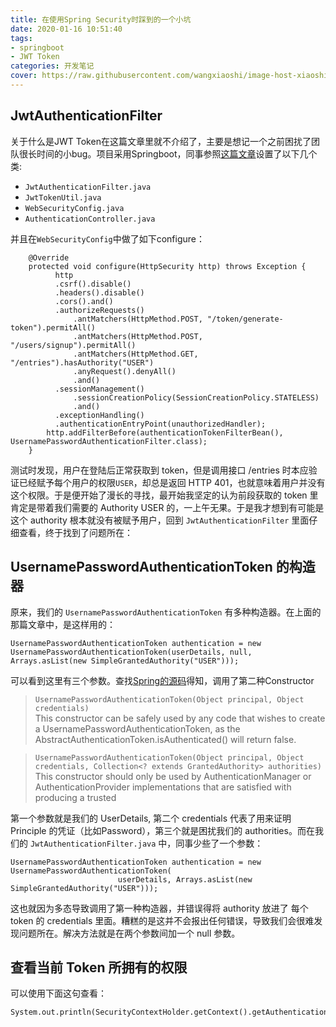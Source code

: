 ```yaml
---
title: 在使用Spring Security时踩到的一个小坑
date: 2020-01-16 10:51:40
tags:
- springboot
- JWT Token
categories: 开发笔记
cover: https://raw.githubusercontent.com/wangxiaoshi/image-host-xiaoshi/master/blog_files/img/spring-boot-security.png
---
```

## JwtAuthenticationFilter
关于什么是JWT Token在这篇文章里就不介绍了，主要是想记一个之前困扰了团队很长时间的小bug。项目采用Springboot，同事参照[这篇文章](https://www.devglan.com/spring-security/spring-boot-jwt-auth)设置了以下几个类: 
- `JwtAuthenticationFilter.java` 
- `JwtTokenUtil.java`
- `WebSecurityConfig.java`
- `AuthenticationController.java`

并且在`WebSecurityConfig`中做了如下configure：
```
    @Override
	protected void configure(HttpSecurity http) throws Exception {
		  http
          .csrf().disable()
          .headers().disable()
          .cors().and()
          .authorizeRequests()
              .antMatchers(HttpMethod.POST, "/token/generate-token").permitAll()
              .antMatchers(HttpMethod.POST, "/users/signup").permitAll()
              .antMatchers(HttpMethod.GET, "/entries").hasAuthority("USER")
              .anyRequest().denyAll()
              .and()
          .sessionManagement()
              .sessionCreationPolicy(SessionCreationPolicy.STATELESS)
              .and()
          .exceptionHandling()
          .authenticationEntryPoint(unauthorizedHandler);
		http.addFilterBefore(authenticationTokenFilterBean(), UsernamePasswordAuthenticationFilter.class);
	}
```

测试时发现，用户在登陆后正常获取到 token，但是调用接口 /entries 时本应验证已经赋予每个用户的权限`USER`，却总是返回 HTTP 401，也就意味着用户并没有这个权限。于是便开始了漫长的寻找，最开始我坚定的认为前段获取的 token 里肯定是带着我们需要的 Authority USER 的，一上午无果。于是我才想到有可能是这个 authority 根本就没有被赋予用户，回到 `JwtAuthenticationFilter` 里面仔细查看，终于找到了问题所在：

## UsernamePasswordAuthenticationToken 的构造器
原来，我们的 `UsernamePasswordAuthenticationToken` 有多种构造器。在上面的那篇文章中，是这样用的：
```
UsernamePasswordAuthenticationToken authentication = new UsernamePasswordAuthenticationToken(userDetails, null, Arrays.asList(new SimpleGrantedAuthority("USER")));
```
可以看到这里有三个参数。查找[Spring的源码](https://docs.spring.io/spring-security/site/docs/4.2.13.RELEASE/apidocs/org/springframework/security/authentication/UsernamePasswordAuthenticationToken.html)得知，调用了第二种Constructor

> `UsernamePasswordAuthenticationToken(Object principal, Object credentials)`<br> This constructor can be safely used by any code that wishes to create a UsernamePasswordAuthenticationToken, as the AbstractAuthenticationToken.isAuthenticated() will return false.

> `UsernamePasswordAuthenticationToken(Object principal, Object credentials, Collection<? extends GrantedAuthority> authorities)`<br>
This constructor should only be used by AuthenticationManager or AuthenticationProvider implementations that are satisfied with producing a trusted

第一个参数就是我们的 UserDetails, 第二个 credentials 代表了用来证明 Principle 的凭证（比如Password），第三个就是困扰我们的 authorities。而在我们的 `JwtAuthenticationFilter.java` 中，同事少些了一个参数：
```
UsernamePasswordAuthenticationToken authentication = new UsernamePasswordAuthenticationToken(
						userDetails, Arrays.asList(new SimpleGrantedAuthority("USER")));
```

这也就因为多态导致调用了第一种构造器，并错误得将 authority 放进了 每个 token 的 credentials 里面。糟糕的是这并不会报出任何错误，导致我们会很难发现问题所在。解决方法就是在两个参数间加一个 null 参数。

## 查看当前 Token 所拥有的权限
可以使用下面这句查看：
```
System.out.println(SecurityContextHolder.getContext().getAuthentication().getAuthorities());
```